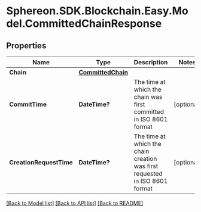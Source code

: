 # Sphereon.SDK.Blockchain.Easy.Model.CommittedChainResponse
## Properties

Name | Type | Description | Notes
------------ | ------------- | ------------- | -------------
**Chain** | [**CommittedChain**](CommittedChain.md) |  | 
**CommitTime** | **DateTime?** | The time at which the chain was first committed in ISO 8601 format | [optional] 
**CreationRequestTime** | **DateTime?** | The time at which the chain creation was first requested in ISO 8601 format | [optional] 

[[Back to Model list]](../README.md#documentation-for-models) [[Back to API list]](../README.md#documentation-for-api-endpoints) [[Back to README]](../README.md)

